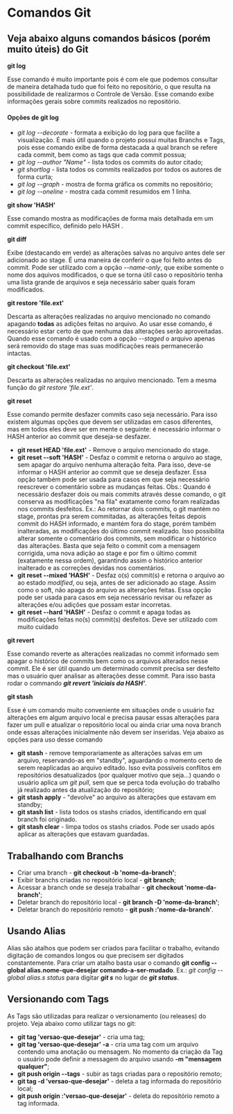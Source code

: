 
# Comandos Git

## Veja abaixo alguns comandos básicos (porém muito úteis) do Git

**git log**
 
 Esse comando é muito importante pois é com ele que podemos consultar de maneira detalhada tudo que foi feito no repositório, o que resulta na possibilidade de realizarmos o Controle de Versão. Esse comando exibe informações gerais sobre commits realizados no repositório. 

#### Opções de git log
* *git log --decorate* - formata a exibição do log para que facilite a visualização. É mais útil quando o projeto possui muitas Branchs e Tags, pois esse comando exibe de forma destacada a qual branch se refere cada commit, bem como as tags que cada commit possua;
* *git log --author "Name"* - lista todos os commits do autor citado;
* *git shortlog* - lista todos os commits realizados por todos os autores de forma curta;
* *git log --graph* - mostra de forma gráfica os commits no repositório;
* *git log --oneline* - mostra cada commit resumidos em 1 linha.

**git show 'HASH'**

 Esse comando mostra as modificações de forma mais detalhada em um commit específico, definido pelo HASH .

 **git diff**

Exibe (destacando em verde) as alterações salvas no arquivo antes dele ser adicionado ao stage. É uma maneira de conferir o que foi feito antes do commit. Pode ser utilizado com a opção *--name-only*, que exibe somente o nome dos aquivos modificados, o que se torna útil caso o repositório tenha uma lista grande de arquivos e seja necessário saber quais foram modificados.

**git restore 'file.ext'**

 Descarta as alterações realizadas no arquivo mencionado no comando apagando **todas** as adições feitas no arquivo. Ao usar esse comando, é necessário estar certo de que nenhuma das alterações serão aproveitadas. Quando esse comando é usado com a opção _--staged_ o arquivo apenas será removido do stage mas suas modificações reais permanecerão intactas.

 **git checkout 'file.ext'**

Descarta as alterações realizadas no arquivo mencionado. Tem a mesma função do *git restore 'file.ext'*.

**git reset**

Esse comando permite desfazer commits caso seja necessário. Para isso existem algumas opções que devem ser utilizadas em casos diferentes, mas em todos eles deve ser em mente o seguinte: é necessário informar o HASH anterior ao commit que deseja-se desfazer. 

* **git reset HEAD 'file.ext'** - Remove o arquivo mencionado do stage.
* **git reset --soft 'HASH'** - Desfaz o commit e retorna o arquivo ao stage, sem apagar do arquivo nenhuma alteração feita. Para isso, deve-se informar o HASH anterior ao commit que se deseja desfazer. Essa opção também pode ser usada para casos em que seja necessário reescrever o comentário sobre as mudanças feitas. 
Obs.: Quando é necessário desfazer dois ou mais commits através desse comando, o git conserva as modificações "na fila" exatamente como foram realizadas nos commits desfeitos. Ex.: Ao retornar dois commits, o git mantém no stage, prontas pra serem commitadas, as alterações feitas depois commit do HASH informado, e mantém fora do stage, porém também inalteradas, as modificações do último commit realizado. Isso possibilita alterar somente o comentário dos commits, sem modificar o histórico das alterações. Basta que seja feito o commit com a mensagem corrigida, uma nova adição ao stage e por fim o último commit (exatamente nessa ordem), garantindo assim o histórico anterior inalterado e as correções devidas nos comentários.
* **git reset --mixed 'HASH'** - Desfaz o(s) commit(s) e retorna o arquivo ao ao estado *modified*, ou seja, antes de ser adicionado ao stage. Assim como o soft, não apaga do arquivo as alterações feitas. Essa opção pode ser usada para casos em seja necessário revisar ou refazer as alterações e/ou adições que possam estar incorretas.
* **git reset --hard 'HASH'** - Desfaz o commit e apaga todas as modificações feitas no(s) commit(s) desfeitos. Deve ser utilizado com muito cuidado

**git revert**

Esse comando reverte as alterações realizadas no commit informado sem apagar o histórico de commits bem como os arquivos alterados nesse commit. Ele é ser útil quando um determinado commit precisa ser desfeito mas o usuário quer analisar as alterações desse commit. Para isso basta rodar o commando __*git revert 'iniciais da HASH'*__.

**git stash**

Esse é um comando muito conveniente em situações onde o usuário faz alterações em algum arquivo local e precisa pausar essas alterações para fazer um pull e atualizar o repositório local ou ainda criar uma nova branch onde essas alterações inicialmente não devem ser inseridas. Veja abaixo as opções para uso desse comando

* **git stash** - remove temporariamente as alterações salvas em um arquivo, reservando-as em "standby", aguardando o momento certo de serem reaplicadas ao arquivo editado. Isso evita possíveis conflitos em repositórios desatualizados (por qualquer motivo que seja...) quando o usuário aplica um *git pull*, sem que se perca toda evolução do trabalho já realizado antes da atualização do repositório;
* **git stash apply** - "devolve" ao arquivo as alterações que estavam em standby;
* **git stash list** - lista todos os stashs criados, identificando em qual branch foi originado.
* **git stash clear** - limpa todos os stashs criados. Pode ser usado após aplicar as alterações que estavam guardadas.


## Trabalhando com Branchs

* Criar uma branch - **git checkout -b 'nome-da-branch'**;
* Exibir branchs criadas no repositório local - **git branch**;
* Acessar a branch onde se deseja trabalhar - **git checkout 'nome-da-branch'**;
* Deletar branch do repositório local - **git branch -D 'nome-da-branch'**;
* Deletar branch do repositório remoto - **git push :'nome-da-branch'**.


## Usando Alias

Alias são atalhos que podem ser criados para facilitar o trabalho, evitando digitação de comandos longos ou que precisem ser digitados constantemente. Para criar um atalho basta usar o comando **git config --global alias.nome-que-desejar comando-a-ser-mudado**.
Ex.: *git config --global alias.s status* para digitar __*git s*__ no lugar de __*git status*__.


## Versionando com Tags

As Tags são utilizadas para realizar o versionamento (ou releases) do projeto. Veja abaixo como utilizar tags no git:

* **git tag 'versao-que-desejar'** - cria uma tag;
* **git tag 'versao-que-desejar' -a** - cria uma tag com um arquivo contendo uma anotação ou mensagem. No momento da criação da Tag o usuário pode definir a messagem do arquivo usando __-m "mensagem qualquer"__;
* **git push origin --tags** - subir as tags criadas para o repositório remoto;
* **git tag -d 'versao-que-desejar'** - deleta a tag informada do repositório local;
* **git push origin :'versao-que-desejar'** - deleta do repositório remoto a tag informada.

